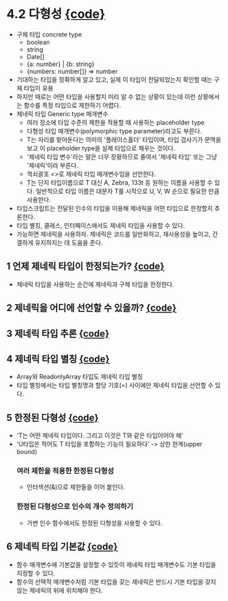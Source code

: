 

# 4.2 다형성 [{code}](../src/chapter4/polymorphism.ts)
- 구체 타입 concrete type
    - boolean
    - string
    - Date[]
    - {a: number} | {b: string}
    - {numbers: number[]} => number
- 기대하는 타입을 정확하게 알고 있고, 실제 이 타입이 전달되었는지 확인할 때는 구체 타입이 유용 
- 하지만 때로는 어떤 타입을 사용할지 미리 알 수 없는 상황이 있는데 이런 상황에서는 함수를 특정 타입으로 제한하기 어렵다.
- 제네릭 타입 Generic type 매개변수
    - 여러 장소에 타입 수준의 제한을 적용할 때 사용하는 placeholder type
    - 다형성 타입 매개변수(polymorphic type parameter)라고도 부른다.
    - T는 자리를 맡아둔다는 의미의 '플레이스홀더' 타입이며, 타입 검사기가 문맥을 보고 이 placeholder type을 실제 타입으로 채우는 것이다.
    - '제네릭 타입 변수'라는 말은 너무 장황하므로 줄여서 '제네릭 타입' 또는 그냥 '제네릭'이라 부른다.
    - 꺽쇠괄호 <>로 제네릭 타입 매개변수임을 선언한다.
    - T는 단지 타입이름으로 T 대신 A, Zebra, 133t 등 원하는 이름을 사용할 수 있다. 일반적으로 타입 이름은 대문자 T를 시작으로 U, V, W 순으로 필요한 만큼 사용한다.
- 타입스크립트는 전달된 인수의 타입을 이용해 제네릭을 어떤 타입으로 한정할지 추론한다.
- 타입 별칭, 클래스, 인터페이스에서도 제네릭 타입을 사용할 수 있다. 
- 가능하면 제네릭을 사용하자. 제네릭은 코드를 일반화하고, 재사용성을 높이고, 간결하게 유지하지는 데 도움을 준다.

## 1 언제 제네릭 타입이 한정되는가? [{code}](../src/chapter4/generic-bound.ts)
- 제네릭 타입을 사용하는 순간에 제네릭과 구체 타입을 한정한다.

## 2 제네릭을 어디에 선언할 수 있을까? [{code}](../src/chapter4/generic-where.ts)

## 3 제네릭 타입 추론 [{code}](../src/chapter4/generic-inference.ts)

## 4 제네릭 타입 별칭 [{code}](../src/chapter4/generic-alias.ts)
- Array와 ReadonlyArray 타입도 제네릭 타입 별칭
- 타입 별칭에서는 타입 별칭명과 할당 기호(=) 사이에만 제네릭 타입을 선언할 수 있다.

## 5 한정된 다형성 [{code}](../src/chapter4/polymorphism-bound.ts)
- 'T는 어떤 제네릭 타입이다. 그리고 이것은 T와 같은 타입이어야 해'
- 'U타입은 적어도 T 타입을 포함하는 기능이 필요하다' -> 상한 한계(upper bound)
    ### 여러 제한을 적용한 한정된 다형성
    - 인터섹션(&)으로 제한들을 이어 붙인다.
    ### 한정된 다형성으로 인수의 개수 정의하기
    - 가변 인수 함수에서도 한정된 다형성을 사용할 수 있다.

## 6 제네릭 타입 기본값 [{code}](../src/chapter4/generic-default.ts)
- 함수 매개변수에 기본값을 설정할 수 있듯이 제네릭 타입 매개변수도 기본 타입을 지정할 수 있다. 
- 함수의 선택적 매개변수처럼 기본 타입을 갖는 제네릭은 반드시 기본 타입을 갖지 않는 제네릭의 뒤에 위치해야 한다.
